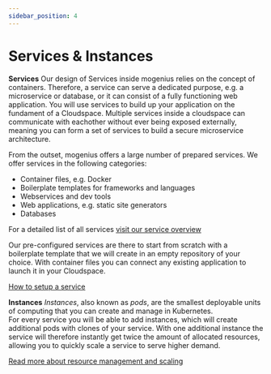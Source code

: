 ```yaml
---
sidebar_position: 4
---
```


# Services & Instances

**Services**
Our design of Services inside mogenius relies on the concept of containers. Therefore, a service can serve a dedicated purpose, e.g. a microservice or database, or it can consist of a fully functioning web application. You will use services to build up your application on the fundament of a Cloudspace. Multiple services inside a cloudspace can communicate with eachother without ever being exposed externally, meaning you can form a set of services to build a secure microservice architecture.

From the outset, mogenius offers a large number of prepared services. We offer services in the following categories:

 - Container files, e.g. Docker
 - Boilerplate templates for frameworks and languages
 - Webservices and dev tools
 - Web applications, e.g. static site generators
 - Databases

For a detailed list of all services [visit our service overview](#)

Our pre-configured services are there to start from scratch with a boilerplate template that we will create in an empty repository of your choice. With container files you can connect any existing application to launch it in your Cloudspace.

[How to setup a service](#)

**Instances**
*Instances*, also known as *pods*, are the smallest deployable units of computing that you can create and manage in Kubernetes.  
For every service you will be able to add instances, which will create additional pods with clones of your service. With one additional instance the service will therefore instantly get twice the amount of allocated resources, allowing you to quickly scale a service to serve higher demand. 

[Read more about resource management and scaling](#)